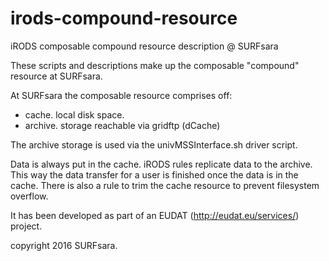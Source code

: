 # irods-compound-resource
iRODS composable compound resource description @ SURFsara

These scripts and descriptions make up the composable "compound" resource at
SURFsara.

At SURFsara the composable resource comprises off:
- cache. local disk space.
- archive. storage reachable via gridftp (dCache)

The archive storage is used via the univMSSInterface.sh driver script.

Data is always put in the cache. iRODS rules replicate data to the archive.
This way the data transfer for a user is finished once the data is in the
cache. There is also a rule to trim the cache resource to prevent filesystem
 overflow.

It has been developed as part of an EUDAT (http://eudat.eu/services/) project.

copyright 2016 SURFsara.

